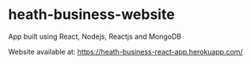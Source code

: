 # heath-business-website

App built using React, Nodejs, Reactjs and MongoDB

Website available at: https://heath-business-react-app.herokuapp.com/
